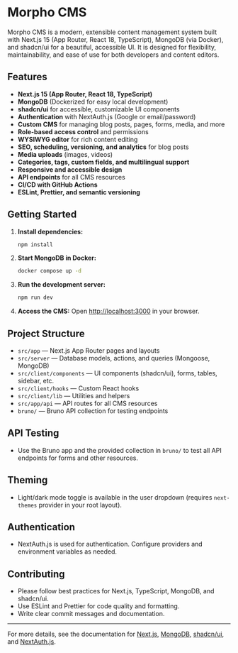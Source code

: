 # Morpho CMS

Morpho CMS is a modern, extensible content management system built with Next.js 15 (App Router, React 18, TypeScript), MongoDB (via Docker), and shadcn/ui for a beautiful, accessible UI. It is designed for flexibility, maintainability, and ease of use for both developers and content editors.

## Features

- **Next.js 15 (App Router, React 18, TypeScript)**
- **MongoDB** (Dockerized for easy local development)
- **shadcn/ui** for accessible, customizable UI components
- **Authentication** with NextAuth.js (Google or email/password)
- **Custom CMS** for managing blog posts, pages, forms, media, and more
- **Role-based access control** and permissions
- **WYSIWYG editor** for rich content editing
- **SEO, scheduling, versioning, and analytics** for blog posts
- **Media uploads** (images, videos)
- **Categories, tags, custom fields, and multilingual support**
- **Responsive and accessible design**
- **API endpoints** for all CMS resources
- **CI/CD with GitHub Actions**
- **ESLint, Prettier, and semantic versioning**

## Getting Started

1. **Install dependencies:**
   ```sh
   npm install
   ```
2. **Start MongoDB in Docker:**
   ```sh
   docker compose up -d
   ```
3. **Run the development server:**
   ```sh
   npm run dev
   ```
4. **Access the CMS:**
   Open [http://localhost:3000](http://localhost:3000) in your browser.

## Project Structure

- `src/app` — Next.js App Router pages and layouts
- `src/server` — Database models, actions, and queries (Mongoose, MongoDB)
- `src/client/components` — UI components (shadcn/ui), forms, tables, sidebar, etc.
- `src/client/hooks` — Custom React hooks
- `src/client/lib` — Utilities and helpers
- `src/app/api` — API routes for all CMS resources
- `bruno/` — Bruno API collection for testing endpoints

## API Testing

- Use the Bruno app and the provided collection in `bruno/` to test all API endpoints for forms and other resources.

## Theming

- Light/dark mode toggle is available in the user dropdown (requires `next-themes` provider in your root layout).

## Authentication

- NextAuth.js is used for authentication. Configure providers and environment variables as needed.

## Contributing

- Please follow best practices for Next.js, TypeScript, MongoDB, and shadcn/ui.
- Use ESLint and Prettier for code quality and formatting.
- Write clear commit messages and documentation.

---

For more details, see the documentation for [Next.js](https://nextjs.org/), [MongoDB](https://www.mongodb.com/), [shadcn/ui](https://ui.shadcn.com/), and [NextAuth.js](https://next-auth.js.org/).
